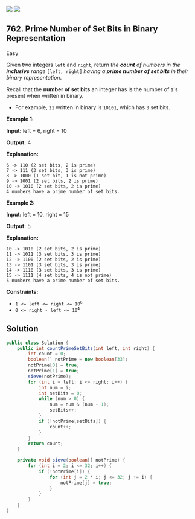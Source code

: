 [![](https://img.shields.io/github/stars/javadev/LeetCode-in-Java?label=Stars&style=flat-square)](https://github.com/javadev/LeetCode-in-Java)
[![](https://img.shields.io/github/forks/javadev/LeetCode-in-Java?label=Fork%20me%20on%20GitHub%20&style=flat-square)](https://github.com/javadev/LeetCode-in-Java/fork)

## 762\. Prime Number of Set Bits in Binary Representation

Easy

Given two integers `left` and `right`, return _the **count** of numbers in the **inclusive** range_ `[left, right]` _having a **prime number of set bits** in their binary representation_.

Recall that the **number of set bits** an integer has is the number of `1`'s present when written in binary.

*   For example, `21` written in binary is `10101`, which has `3` set bits.

**Example 1:**

**Input:** left = 6, right = 10

**Output:** 4

**Explanation:**

    6 -> 110 (2 set bits, 2 is prime)
    7 -> 111 (3 set bits, 3 is prime)
    8 -> 1000 (1 set bit, 1 is not prime)
    9 -> 1001 (2 set bits, 2 is prime)
    10 -> 1010 (2 set bits, 2 is prime)
    4 numbers have a prime number of set bits. 

**Example 2:**

**Input:** left = 10, right = 15

**Output:** 5

**Explanation:**

    10 -> 1010 (2 set bits, 2 is prime)
    11 -> 1011 (3 set bits, 3 is prime)
    12 -> 1100 (2 set bits, 2 is prime)
    13 -> 1101 (3 set bits, 3 is prime)
    14 -> 1110 (3 set bits, 3 is prime)
    15 -> 1111 (4 set bits, 4 is not prime)
    5 numbers have a prime number of set bits. 

**Constraints:**

*   <code>1 <= left <= right <= 10<sup>6</sup></code>
*   <code>0 <= right - left <= 10<sup>4</sup></code>

## Solution

```java
public class Solution {
    public int countPrimeSetBits(int left, int right) {
        int count = 0;
        boolean[] notPrime = new boolean[33];
        notPrime[0] = true;
        notPrime[1] = true;
        sieve(notPrime);
        for (int i = left; i <= right; i++) {
            int num = i;
            int setBits = 0;
            while (num > 0) {
                num = num & (num - 1);
                setBits++;
            }
            if (!notPrime[setBits]) {
                count++;
            }
        }
        return count;
    }

    private void sieve(boolean[] notPrime) {
        for (int i = 2; i <= 32; i++) {
            if (!notPrime[i]) {
                for (int j = 2 * i; j <= 32; j += i) {
                    notPrime[j] = true;
                }
            }
        }
    }
}
```
